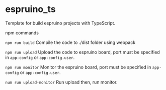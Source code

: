 # espruino_ts
Template for build espruino projects with TypeScript.

npm commands

`npm run build`
Compile the code to ./dist folder using webpack

`npm run upload`
Upload the code to espruino board, port must be specified in `app-config` or `app-config.user`.

`npm run monitor`
Monitor the espruino board, port must be specified in `app-config` or `app-config.user`.

`num run upload-monitor`
Run upload then, run monitor.